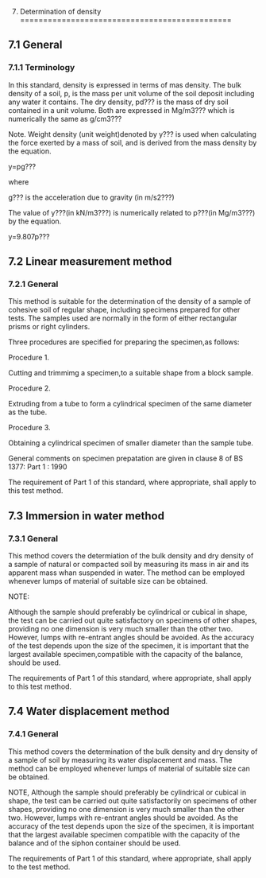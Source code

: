 7. Determination of density
==============================================

7.1 General
-----------------------

### 7.1.1 Terminology
In this standard, density is expressed in terms of mas density. The bulk density of a soil, p, is the mass per unit volume of the soil deposit including any water it contains. The dry density, pd??? is the mass of dry soil contained in a unit volume. Both are expressed in Mg/m3??? which is numerically the same as g/cm3???

Note. Weight density (unit weight)denoted by y??? is used when calculating the force exerted by a mass of soil, and is derived from the mass density by the equation.

y=pg???

where

g??? is the acceleration due to gravity (in m/s2???)

The value of y???(in kN/m3???) is numerically related to p???(in Mg/m3???) by the equation.

y=9.807p???




7.2 Linear measurement method
----------------------------------

### 7.2.1 General
This method is suitable for the determination of the density of a sample of cohesive soil of regular shape, including specimens prepared for other tests. The samples used are normally in the form of either rectangular prisms or right cylinders.

Three procedures are specified for preparing the specimen,as follows:

Procedure 1.

Cutting and trimmimg a specimen,to a suitable shape from a block sample.
 
Procedure 2.

Extruding from a tube to form a cylindrical specimen of the same diameter as the tube.

Procedure 3.

Obtaining a cylindrical specimen of smaller diameter than the sample tube.

General comments on specimen prepatation are given in clause 8 of BS 1377: Part 1 : 1990

The requirement of Part 1 of this standard, where appropriate, shall apply to this test method. 





7.3 Immersion in water method
-------------------------------------

### 7.3.1 General

This method covers the determiation of the bulk density and dry density of a sample of natural or compacted soil by measuring its mass in air and its apparent mass whan suspended in water. The method can be employed whenever lumps of material of suitable size can be obtained.

NOTE:

Although the sample should preferably be cylindrical or cubical in shape, the test can be carried out quite satisfactory on specimens of other shapes, providing no one dimension is very much smaller than the other two. However, lumps with re-entrant angles should be avoided. As the accuracy of the test depends upon the size of the specimen, it is important that the largest available specimen,compatible with the capacity of the balance, should be used.

The requirements of Part 1 of this standard, where appropriate, shall apply to this test method.








7.4 Water displacement method 
---------------------------------------

### 7.4.1 General

This method covers the determination of the bulk density and dry density of a sample of soil by measuring its water displacement and mass. The method can be employed whenever lumps of material of suitable size can be obtained. 

NOTE, Although the sample should preferably be cylindrical or cubical in shape, the test can be carried out quite satisfactorily on specimens of other shapes, providing no one dimension is very much smaller than the other two. However, lumps with re-entrant angles should be avoided. As the accuracy of the test depends upon the size of the specimen, it is important that the largest available specimen compatible with the capacity of the balance and of the siphon container should be used.

The requirements of Part 1 of this standard, where appropriate, shall apply to the test method.

